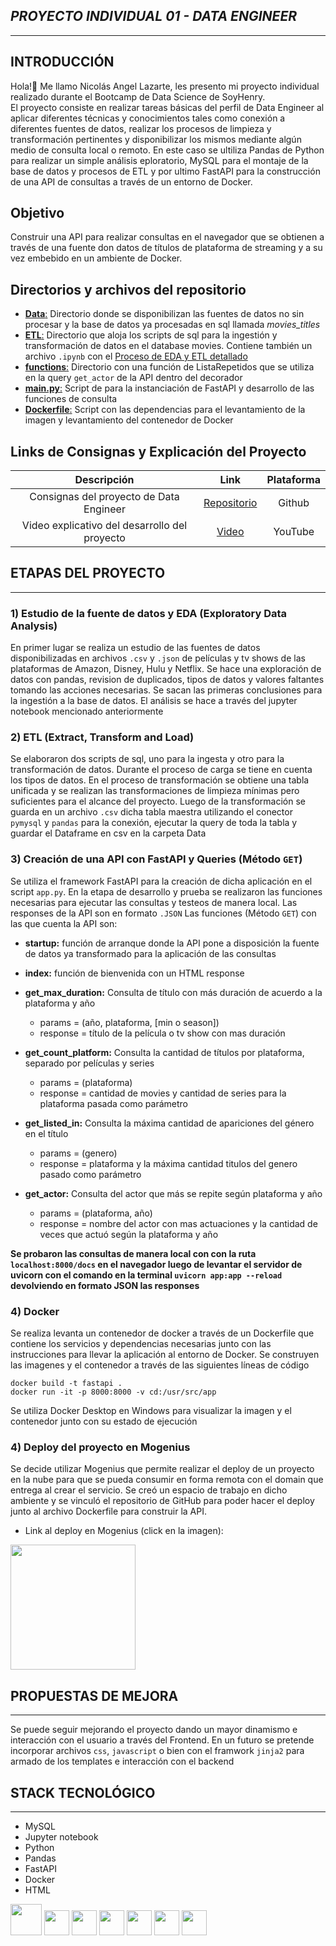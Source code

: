 ## **_PROYECTO INDIVIDUAL 01 - DATA ENGINEER_**

---

## INTRODUCCIÓN

Hola!👋 Me llamo Nicolás Angel Lazarte, les presento mi proyecto individual realizado durante el Bootcamp de Data Science de SoyHenry.  
El proyecto consiste en realizar tareas básicas del perfil de Data Engineer al aplicar diferentes técnicas y conocimientos tales como conexión a diferentes fuentes de datos, realizar los procesos de limpieza y transformación pertinentes y disponibilizar los mismos mediante algún medio de consulta local o remoto. En este caso se ultiliza Pandas de Python para realizar un simple análisis eploratorio, MySQL para el montaje de la base de datos y procesos de ETL y por ultimo FastAPI para la construcción de una API de consultas a través de un entorno de Docker.

## Objetivo

Construir una API para realizar consultas en el navegador que se obtienen a través de una fuente don datos de títulos de plataforma de streaming y a su vez embebido en un ambiente de Docker.

## Directorios y archivos del repositorio

- [**Data**:](./Data/) Directorio donde se disponibilizan las fuentes de datos no sin procesar y la base de datos ya procesadas en sql llamada _movies_titles_
- [**ETL**:](./ETL/) Directorio que aloja los scripts de sql para la ingestión y transformación de datos en el database movies. Contiene también un archivo `.ipynb` con el [Proceso de EDA y ETL detallado](./ETL/ProcesoETL.ipynb)
- [**functions**:](./functions/) Directorio con una función de ListaRepetidos que se utiliza en la query `get_actor` de la API dentro del decorador
- [**main.py**:](/main.py) Script de para la instanciación de FastAPI y desarrollo de las funciones de consulta
- [**Dockerfile**:](./Dockerfile) Script con las dependencias para el levantamiento de la imagen y levantamiento del contenedor de Docker

## Links de Consignas y Explicación del Proyecto

|                  Descripción                  |                          Link                           | Plataforma |
| :-------------------------------------------: | :-----------------------------------------------------: | :--------: |
|    Consignas del proyecto de Data Engineer    | [Repositorio](https://github.com/HX-FAshur/PI01_DATA05) |   Github   |
| Video explicativo del desarrollo del proyecto |                  [Video](youtube.com)                   |  YouTube   |

## ETAPAS DEL PROYECTO

---

### **1) Estudio de la fuente de datos y EDA (Exploratory Data Analysis)**

En primer lugar se realiza un estudio de las fuentes de datos disponibilizadas en archivos `.csv` y `.json` de películas y tv shows de las plataformas de Amazon, Disney, Hulu y Netflix.
Se hace una exploración de datos con pandas, revision de duplicados, tipos de datos y valores faltantes tomando las acciones necesarias. Se sacan las primeras conclusiones para la ingestión a la base de datos. El análisis se hace a través del jupyter notebook mencionado anteriormente

### **2) ETL (Extract, Transform and Load)**

Se elaboraron dos scripts de sql, uno para la ingesta y otro para la transformación de datos. Durante el proceso de carga se tiene en cuenta los tipos de datos. En el proceso de transformación se obtiene una tabla unificada y se realizan las transformaciones de limpieza mínimas pero suficientes para el alcance del proyecto. Luego de la transformación se guarda en un archivo `.csv` dicha tabla maestra utilizando el conector `pymysql` y `pandas` para la conexión, ejecutar la query de toda la tabla y guardar el Dataframe en csv en la carpeta Data

### **3) Creación de una API con FastAPI y Queries (Método `GET`)**

Se utiliza el framework FastAPI para la creación de dicha aplicación en el script `app.py`. En la etapa de desarrollo y prueba se realizaron las funciones necesarias para ejecutar las consultas y testeos de manera local. Las responses de la API son en formato `.JSON`
Las funciones (Método `GET`) con las que cuenta la API son:

- **startup:** función de arranque donde la API pone a disposición la fuente de datos ya transformado para la aplicación de las consultas

- **index:** función de bienvenida con un HTML response

- **get_max_duration:** Consulta de título con más duración de acuerdo a la plataforma y año

  - params = (año, plataforma, [min o season])
  - response = título de la película o tv show con mas duración

- **get_count_platform:** Consulta la cantidad de títulos por plataforma, separado por películas y series

  - params = (plataforma)
  - response = cantidad de movies y cantidad de series para la plataforma pasada como parámetro

- **get_listed_in:** Consulta la máxima cantidad de apariciones del género en el título

  - params = (genero)
  - response = plataforma y la máxima cantidad titulos del genero pasado como parámetro

- **get_actor:** Consulta del actor que más se repite según plataforma y año
  - params = (plataforma, año)
  - response = nombre del actor con mas actuaciones y la cantidad de veces que actuó según la plataforma y año

**Se probaron las consultas de manera local con con la ruta `localhost:8000/docs` en el navegador luego de levantar el servidor de uvicorn con el comando en la terminal `uvicorn app:app --reload` devolviendo en formato JSON las responses**

### **4) Docker**

Se realiza levanta un contenedor de docker a través de un Dockerfile que contiene los servicios y dependencias necesarias junto con las instrucciones para llevar la aplicación al entorno de Docker. Se construyen las imagenes y el contenedor a través de las siguientes líneas de código

```
docker build -t fastapi .
docker run -it -p 8000:8000 -v cd:/usr/src/app
```

Se utiliza Docker Desktop en Windows para visualizar la imagen y el contenedor junto con su estado de ejecución

### **4) Deploy del proyecto en Mogenius**

Se decide utilizar Mogenius que permite realizar el deploy de un proyecto en la nube para que se pueda consumir en forma remota con el domain que entrega al crear el servicio. Se creó un espacio de trabajo en dicho ambiente y se vinculó el repositorio de GitHub para poder hacer el deploy junto al archivo Dockerfile para construir la API.

- Link al deploy en Mogenius (click en la imagen):

[<img src="https://www.cloudflare.com/static/90073b1e5bd8a0765640a20febb3dc22/mogenius_logo_quer.png" width=200px />](https://pi-fastapi-doc-prod-fast-api-project-data-engineer-3ouxq3.mo6.mogenius.io/docs)

## PROPUESTAS DE MEJORA

---

Se puede seguir mejorando el proyecto dando un mayor dinamismo e interacción con el usuario a través del Frontend. En un futuro se pretende incorporar archivos `css`, `javascript` o bien con el framwork `jinja2` para armado de los templates e interacción con el backend

## STACK TECNOLÓGICO

---

- MySQL
- Jupyter notebook
- Python
- Pandas
- FastAPI
- Docker
- HTML

<div>
<img src="https://cdn.jsdelivr.net/gh/devicons/devicon/icons/mysql/mysql-original-wordmark.svg" width=50px height=50px/>
<img src="https://cdn.jsdelivr.net/gh/devicons/devicon/icons/jupyter/jupyter-original-wordmark.svg" width=40px height=40px/>             
<img src="https://cdn.jsdelivr.net/gh/devicons/devicon/icons/python/python-original.svg" width=40px height=40px/>
<img src="https://cdn.jsdelivr.net/gh/devicons/devicon/icons/pandas/pandas-original.svg" width=40px height=40px/> 
<img src="https://cdn.jsdelivr.net/gh/devicons/devicon/icons/fastapi/fastapi-original.svg" width=40px height=40px/>
<img src="https://cdn.jsdelivr.net/gh/devicons/devicon/icons/docker/docker-plain.svg" width=40px height=40px/>
<img src="https://cdn.jsdelivr.net/gh/devicons/devicon/icons/html5/html5-original.svg" width=40px height=40px/>
</div>
